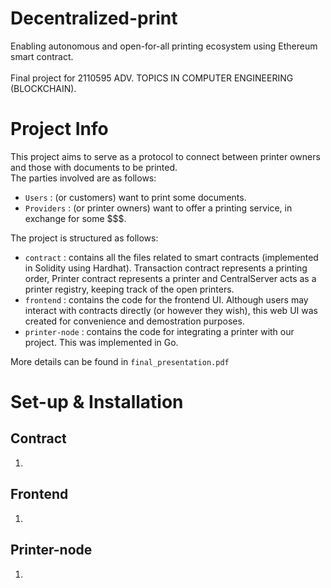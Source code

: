 # Decentralized-print

Enabling autonomous and open-for-all printing ecosystem using Ethereum smart contract. \
\
Final project for 2110595 ADV. TOPICS IN COMPUTER ENGINEERING (BLOCKCHAIN).

# Project Info
This project aims to serve as a protocol to connect between printer owners and those with documents to be printed. \
The parties involved are as follows:
  - `Users` : (or customers) want to print some documents.
  - `Providers` :  (or printer owners) want to offer a printing service, in exchange for some $$$.

The project is structured as follows:
  - `contract` : contains all the files related to smart contracts (implemented in Solidity using Hardhat). Transaction contract represents a printing order, Printer contract represents a printer and CentralServer acts as a printer registry, keeping track of the open printers.
  - `frontend` : contains the code for the frontend UI. Although users may interact with contracts directly (or however they wish), this web UI was created for convenience and demostration purposes.
  - `printer-node` : contains the code for integrating a printer with our project. This was implemented in Go.

More details can be found in `final_presentation.pdf`
# Set-up & Installation
## Contract
1.
## Frontend
1.
## Printer-node
1.
